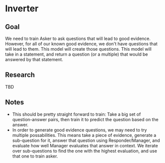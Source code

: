 
# Inverter

## Goal

We need to train Asker to ask questions that will lead to good evidence. However, for all of our known good evidence, we don't have questions that will lead to them. This model will create those questions. This model will take in a statement, and return a question (or a multiple) that would be answered by that statement.

## Research

TBD

## Notes

 - This should be pretty straight forward to train: Take a big set of question-answer pairs, then train it to predict the question based on the answer.
 - In order to generate good evidence questions, we may need to try multiple possabilities. This means take a piece of evidence, generate a sub-question for it, answer that question using Responder/Manager, and evaluate how well Manager evaluates that answer in context. We iterate over sub-questions to find the one with the highest evaluation, and use that one to train asker.
